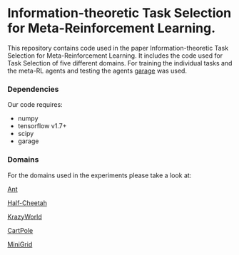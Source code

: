 # Information-theoretic Task Selection for Meta-Reinforcement Learning.

This repository contains code used in the paper Information-theoretic Task Selection for Meta-Reinforcement Learning. It includes the code used for Task Selection of five different domains. For training the individual tasks and the meta-RL agents and testing the agents [garage](https://github.com/rlworkgroup/garage) was used.

### Dependencies
Our code requires:
* numpy
* tensorflow v1.7+
* scipy
* garage

### Domains
For the domains used in the experiments please take a look at:

[Ant](https://github.com/cbfinn/maml_rl/blob/9c8e2ebd741cb0c7b8bf2d040c4caeeb8e06cc95/rllab/envs/mujoco/ant_env_rand.py)

[Half-Cheetah](https://github.com/rlworkgroup/garage/blob/93d1d6f0d546b544ab52bc399cacad3f0c696849/src/garage/envs/mujoco/half_cheetah_vel_env.py)

[KrazyWorld](https://github.com/bstadie/krazyworld)

[CartPole](https://github.com/openai/gym/blob/master/gym/envs/classic_control/cartpole.py)

[MiniGrid](https://github.com/maximecb/gym-minigrid)
